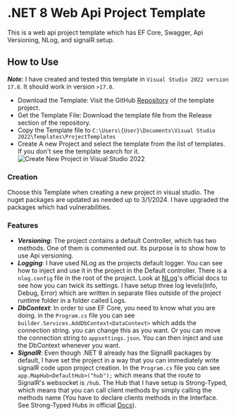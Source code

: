 ﻿# .NET 8 Web Api Project Template
This is a web api project template which has EF Core, Swagger, Api Versioning, NLog, and signalR setup.

## How to Use
***Note***: I have created and tested this template in `Visual Studio 2022 version 17.8`. It should work in version `>17.0`.

* Download the Template: Visit the GitHub [Repository](https://github.com/PureJoyMind/ApiSetupProjectTemplate) of the template project.
* Get the Template File: Download the template file from the Release section of the repository.
* Copy the Template file to `C:\Users\{User}\Documents\Visual Studio 2022\Templates\ProjectTemplates`
* Create A new Project and select the template from the list of templates. If you don't see the template search for it.
   ![Create New Project in Visual Studio 2022](https://github.com/PureJoyMind/ApiSetupProjectTemplate/assets/27802665/e31f0c7a-11b8-4715-bfda-8fe890a6fb82)
### Creation
Choose this Template when creating a new project in visual studio. The nuget packages are updated as needed up to 3/1/2024. 
I have upgraded the packages which had vulnerabilities. 

### Features
* ***Versioning***: The project contains a default Controller, which has two methods. One of them is commented out. Its purpose is to show how to use Api versioning.
* ***Logging***: I have used NLog as the projects default logger. You can see how to inject and use it in the project in the Default controller. There is a `nlog.config` file in the root of the project. Look at [NLog](https://github.com/nlog/nlog/wiki)'s official docs to see how you can twick its settings. I have setup three log levels(Info, Debug, Error) which are written in separate files outside of the project runtime folder in a folder called Logs. 
* ***DbContext***: In order to use EF Core, you need to know what you are doing. in the `Program.cs` file you can see `builder.Services.AddDbContext<DataContext>` which adds the connection string. you can change this as you want. Or you can move the connection string to `appsettings.json`. You can then inject and use the DbContext whenever you want.
* ***SignalR***: Even though .NET 8 already has the SignalR packages by default, I have set the project in a way that you can immediately write signalR code upon project creation. In the `Program.cs` file you can see `app.MapHub<DefaultHub>("hub");` which means that the route to SignalR's websocket is `/hub`. The Hub that I have setup is Strong-Typed, which means that you can call client methods by simply calling the methods name (You have to declare clients methods in the Interface. See Strong-Typed Hubs in official [Docs](https://learn.microsoft.com/en-us/aspnet/signalr/overview/guide-to-the-api/hubs-api-guide-server#strongly-typed-hubs)).
